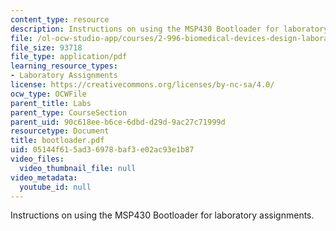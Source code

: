 ```yaml
---
content_type: resource
description: Instructions on using the MSP430 Bootloader for laboratory assignments.
file: /ol-ocw-studio-app/courses/2-996-biomedical-devices-design-laboratory-fall-2007/05144f615ad36978baf3e02ac93e1b87_bootloader.pdf
file_size: 93718
file_type: application/pdf
learning_resource_types:
- Laboratory Assignments
license: https://creativecommons.org/licenses/by-nc-sa/4.0/
ocw_type: OCWFile
parent_title: Labs
parent_type: CourseSection
parent_uid: 90c618ee-b6ce-6dbd-d29d-9ac27c71999d
resourcetype: Document
title: bootloader.pdf
uid: 05144f61-5ad3-6978-baf3-e02ac93e1b87
video_files:
  video_thumbnail_file: null
video_metadata:
  youtube_id: null
---
```

Instructions on using the MSP430 Bootloader for laboratory assignments.